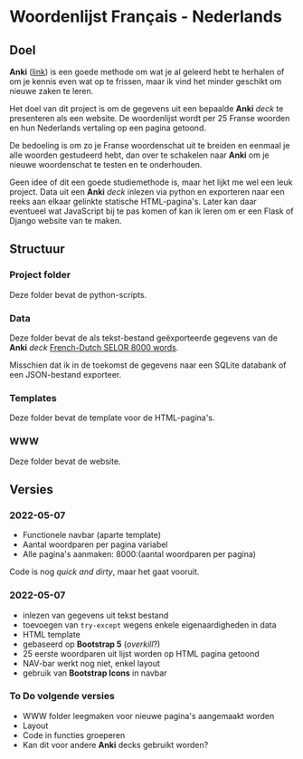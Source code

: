 # Woordenlijst Français - Nederlands

## Doel

**Anki** ([link](https://apps.ankiweb.net/)) is een goede methode om wat je al geleerd hebt te herhalen of om je kennis even wat op te frissen, maar ik vind het minder geschikt om nieuwe zaken te leren.

Het doel van dit project is om de gegevens uit een bepaalde **Anki** *deck* te presenteren als een website. De woordenlijst wordt per 25 Franse woorden en hun Nederlands vertaling op een pagina getoond. 

De bedoeling is om zo je Franse woordenschat uit te breiden en eenmaal je alle woorden gestudeerd hebt, dan over te schakelen naar **Anki** om je nieuwe woordenschat te testen en te onderhouden.

Geen idee of dit een goede studiemethode is, maar het lijkt me wel een leuk project. Data uit een **Anki** *deck* inlezen via python en exporteren naar een reeks aan elkaar gelinkte statische HTML-pagina's. Later kan daar eventueel wat JavaScript bij te pas komen of kan ik leren om er een Flask of Django website van te maken.

## Structuur

### Project folder

Deze folder bevat de python-scripts.

### Data

Deze folder bevat de als tekst-bestand geëxporteerde gegevens van de **Anki** *deck* [French-Dutch SELOR 8000 words](https://ankiweb.net/shared/info/1203542828).

Misschien dat ik in de toekomst de gegevens naar een SQLite databank of een JSON-bestand exporteer.

### Templates

Deze folder bevat de template voor de HTML-pagina's.

### WWW

Deze folder bevat de website.

## Versies

### 2022-05-07

- Functionele navbar (aparte template)
- Aantal woordparen per pagina variabel
- Alle pagina's aanmaken: 8000:(aantal woordparen per pagina)

Code is nog *quick and dirty*, maar het gaat vooruit.

### 2022-05-07

- inlezen van gegevens uit tekst bestand
- toevoegen van `try-except` wegens enkele eigenaardigheden in data
- HTML template
- gebaseerd op **Bootstrap 5** (*overkill*?)
- 25 eerste woordparen uit lijst worden op HTML pagina getoond
- NAV-bar werkt nog niet, enkel layout
- gebruik van **Bootstrap Icons** in navbar

### To Do volgende versies

- WWW folder leegmaken voor nieuwe pagina's aangemaakt worden
- Layout
- Code in functies groeperen
- Kan dit voor andere **Anki** decks gebruikt worden?